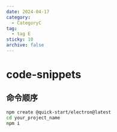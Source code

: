 ```yaml
---
date: 2024-04-17
category:
  - CategoryC
tag:
  - tag E
sticky: 10
archive: false
---
```


# code-snippets

## 命令顺序

```bash
npm create @quick-start/electron@latest
cd your_project_name
npm i
```

